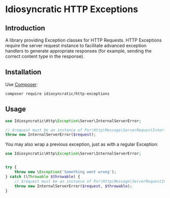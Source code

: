 # Idiosyncratic HTTP Exceptions

## Introduction

A library providing Exception classes for HTTP Requests. HTTP Exceptions require the server request instance to facilitate advanced exception handlers to generate appropriate responses (for example, sending the correct content type in the response).

## Installation

Use [Composer](https://getcomposer.org):

```
composer require idiosyncratic/http-exceptions
```

## Usage

```php
use Idiosyncratic\Http\Exception\Server\InternalServerError;

// $request must be an instance of Psr\Http\Message\ServerRequestInterface;
throw new InternalServerError($request);
```
You may also wrap a previous exception, just as with a regular Exception:

```php
use Idiosyncratic\Http\Exception\Server\InternalServerError;


try {
    throw new \Exception('Something went wrong');
} catch (\Throwable $throwable) {
    // $request must be an instance of Psr\Http\Message\ServerRequestInterface;
    throw new InternalServerError($request, $throwable);
}
```
